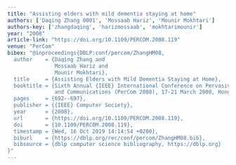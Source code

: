 ```yaml
---
title: "Assisting elders with mild dementia staying at home"
authors: ['Daqing Zhang 0001', 'Mossaab Hariz', 'Mounir Mokhtari']
authors-key: ['zhangdaqing', 'harizmossaab', 'mokhtarimounir']
year: "2008"
article-link: "https://doi.org/10.1109/PERCOM.2008.119"
venue: "PerCom"
bibex: "@inproceedings{DBLP:conf/percom/ZhangHM08,
  author    = {Daqing Zhang and
               Mossaab Hariz and
               Mounir Mokhtari},
  title     = {Assisting Elders with Mild Dementia Staying at Home},
  booktitle = {Sixth Annual {IEEE} International Conference on Pervasive Computing
               and Communications (PerCom 2008), 17-21 March 2008, Hong Kong},
  pages     = {692--697},
  publisher = {{IEEE} Computer Society},
  year      = {2008},
  url       = {https://doi.org/10.1109/PERCOM.2008.119},
  doi       = {10.1109/PERCOM.2008.119},
  timestamp = {Wed, 16 Oct 2019 14:14:54 +0200},
  biburl    = {https://dblp.org/rec/conf/percom/ZhangHM08.bib},
  bibsource = {dblp computer science bibliography, https://dblp.org}
}"
---
```

